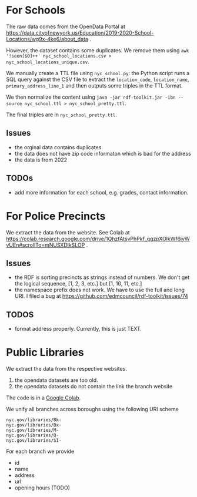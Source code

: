 # For Schools
 
 The raw data comes from the OpenData Portal at https://data.cityofnewyork.us/Education/2019-2020-School-Locations/wg9x-4ke6/about_data .

 However, the dataset contains some duplicates. We remove them using `awk '!seen[$0]++' nyc_school_locations.csv > nyc_school_locations_unique.csv`.

 We manually create a TTL file using `nyc_school.py`: the Python script runs a SQL query against the CSV file to extract the `location_code`, `location_name`, `primary_address_line_1` and then outputs some triples in the TTL format.

 We then normalize the content using `java -jar rdf-toolkit.jar -ibn --source nyc_school.ttl > nyc_school_pretty.ttl`.

 The final triples are in `nyc_school_pretty.ttl`.

 ## Issues
* the orginal data contains duplicates
* the data does not have zip code informaton which is bad for the address
* the data is from 2022

## TODOs
* add more information for each school, e.g. grades, contact information.

# For Police Precincts

We extract the data from the website. See Colab at https://colab.research.google.com/drive/1QhzfAtsvPhPkf_qgzpXOlkWf6iyWvUEn#scrollTo=mNUSXDlkSLOP .

## Issues
* the RDF is sorting precincts as strings instead of numbers. We don't get the logical sequence, [1, 2, 3, etc.] but [1, 10, 11, etc.]
* the namespace prefix does not work. We have to use the full and long URI. I filed a bug at https://github.com/edmcouncil/rdf-toolkit/issues/74

## TODOS
* format address properly. Currently, this is just TEXT.

# Public Libraries

We extract the data from the respective websites.
1. the opendata datasets are too old.
2. the opendata datasets do not contain the link the branch website

The code is in a [Google Colab](https://colab.research.google.com/drive/1iBsNNLExIAb78PcR-jAhCgQ80qZxNO8l?usp=sharing).

We unify all branches across boroughs using the following URI scheme
```
nyc.gov/libraries/Bk-
nyc.gov/libraries/Bx-
nyc.gov/libraries/M-
nyc.gov/libraries/Q-
nyc.gov/libraries/SI-
```

For each branch we provide

* id
* name
* address
* url
* opening hours (TODO)
